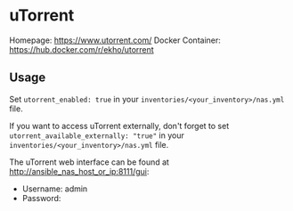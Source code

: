 
# uTorrent

Homepage: <https://www.utorrent.com/>
Docker Container: <https://hub.docker.com/r/ekho/utorrent>

## Usage

Set `utorrent_enabled: true` in your `inventories/<your_inventory>/nas.yml` file.

If you want to access uTorrent externally, don't forget to set `utorrent_available_externally: "true"` in your `inventories/<your_inventory>/nas.yml` file.

The uTorrent web interface can be found at <http://ansible_nas_host_or_ip:8111/gui>:

- Username: admin
- Password: <leave blank>
